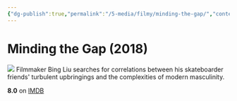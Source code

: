 ```yaml
---
{"dg-publish":true,"permalink":"/5-media/filmy/minding-the-gap/","contentClasses":"movie","tags":["to-watch","фильм","#Documentary","#Sport"],"created":"2024-01-20T01:37:24.203+03:00","updated":"2024-01-20T01:55:02.296+03:00"}
---
```


# Minding the Gap (2018)
![](https://m.media-amazon.com/images/M/MV5BMDBmMTE5M2MtMjAyNS00NTExLThmYjMtNDkyYTE3YjMyNjhiXkEyXkFqcGdeQXVyMTU4NjM5MDk0._V1_SX300.jpg)
Filmmaker Bing Liu searches for correlations between his skateboarder friends' turbulent upbringings and the complexities of modern masculinity.

**8.0** on [IMDB](https://www.imdb.com/title/tt7476236)
